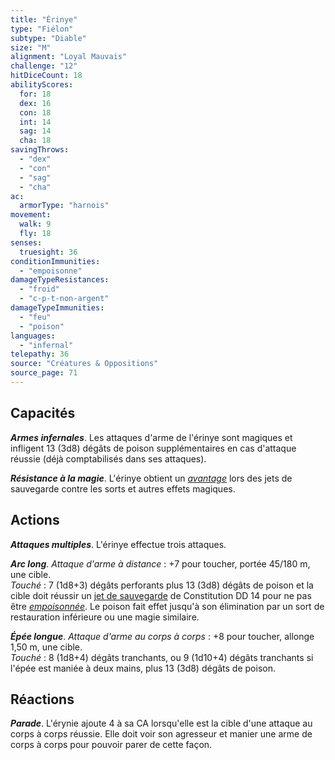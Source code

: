 ```yaml
---
title: "Érinye"
type: "Fiélon"
subtype: "Diable"
size: "M"
alignment: "Loyal Mauvais"
challenge: "12"
hitDiceCount: 18
abilityScores:
  for: 18
  dex: 16
  con: 18
  int: 14
  sag: 14
  cha: 18
savingThrows:
  - "dex"
  - "con"
  - "sag"
  - "cha"
ac:
  armorType: "harnois"
movement:
  walk: 9
  fly: 18
senses:
  truesight: 36
conditionImmunities:
  - "empoisonne"
damageTypeResistances:
  - "froid"
  - "c-p-t-non-argent"
damageTypeImmunities:
  - "feu"
  - "poison"
languages:
  - "infernal"
telepathy: 36
source: "Créatures & Oppositions"
source_page: 71
---
```

## Capacités
_**Armes infernales**_. Les attaques d'arme de l'érinye sont magiques et infligent 13 (3d8) dégâts de poison supplémentaires en cas d'attaque réussie (déjà comptabilisés dans ses attaques).

_**Résistance à la magie**_. L'érinye obtient un [_avantage_](/utiliser-les-caracteristiques/#avantage-et-desavantage) lors des jets de sauvegarde contre les sorts et autres effets magiques.

## Actions
_**Attaques multiples**_. L'érinye effectue trois attaques.

_**Arc long**_. _Attaque d'arme à distance_ : +7 pour toucher, portée 45/180 m, une cible.  
_Touché_ : 7 (1d8+3) dégâts perforants plus 13 (3d8) dégâts de poison et la cible doit réussir un [jet de sauvegarde](/utiliser-les-caracteristiques/#jets-de-sauvegarde) de Constitution DD 14 pour ne pas être [_empoisonnée_](/gerer-la-sante-du-personnage/#empoisonne). Le poison fait effet jusqu'à son élimination par un sort de restauration inférieure ou une magie similaire.

_**Épée longue**_. _Attaque d'arme au corps à corps_ : +8 pour toucher, allonge 1,50 m, une cible.  
_Touché_ : 8 (1d8+4) dégâts tranchants, ou 9 (1d10+4) dégâts tranchants si l'épée est maniée à deux mains, plus 13 (3d8) dégâts de poison.

## Réactions
_**Parade**_. L'érynie ajoute 4 à sa CA lorsqu'elle est la cible d'une attaque au corps à corps réussie. Elle doit voir son agresseur et manier une arme de corps à corps pour pouvoir parer de cette façon.
